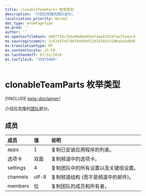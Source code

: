 ```yaml
---
title: clonableTeamParts 枚举类型
description: '介绍应克隆的团队部分。 '
localization_priority: Normal
doc_type: enumPageType
ms.prod: ''
author: ''
ms.openlocfilehash: dd9f71bc7bba90d8a854af4aeb3918faef5a4ac4
ms.sourcegitcommit: 2c62457e57467b8d50f21b255b553106a9a5d8d6
ms.translationtype: MT
ms.contentlocale: zh-CN
ms.lasthandoff: 07/31/2019
ms.locfileid: "35973469"
---
```

# <a name="clonableteamparts-enum-type"></a>clonableTeamParts 枚举类型

[!INCLUDE [beta-disclaimer](../../includes/beta-disclaimer.md)]

介绍应克隆的[团队](../resources/team.md)部分。 

## <a name="members"></a>成员

| 成员 | 值| 说明 |
|:---------------|:--------|:----------|
|apps|1|复制已安装应用程序的列表。|
|选项卡|双面|复制频道中的选项卡。|
|settings|4|复制团队中的所有设置以及关键组设置。|
|channels|utf-8|复制频道结构 (而不是频道中的邮件)。|
|members|位|复制团队的成员和所有者。|

